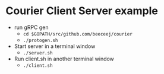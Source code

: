 # Courier Client Server example

* run gRPC gen
    * `cd $GOPATH/src/github.com/beeceej/courier`
    * `./protogen.sh`
* Start server in a terminal window
    * `./server.sh`
* Run client.sh in another terminal window
    * `./client.sh`